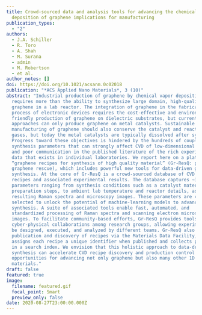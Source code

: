 ```yaml
---
title: Crowd-sourced data and analysis tools for advancing the chemical vapor
  deposition of graphene implications for manufacturing
publication_types:
  - "2"
authors:
  - J.A. Schiller
  - R. Toro
  - A. Shah
  - M. Surana
  - admin
  - M. Robertson
  - et al.
author_notes: []
doi: https://doi.org/10.1021/acsanm.0c02018
publication: "*ACS Applied Nano Materials*, 3 (10)"
abstract: "Industrial production of graphene by chemical vapor deposition (CVD)
  requires more than the ability to synthesize large domain, high-quality
  graphene in a lab reactor. The integration of graphene in the fabrication
  process of electronic devices requires the cost-effective and environmentally
  friendly production of graphene on dielectric substrates, but current
  approaches can only produce graphene on metal catalysts. Sustainable
  manufacturing of graphene should also conserve the catalyst and reaction
  gases, but today the metal catalysts are typically dissolved after synthesis.
  Progress toward these objectives is hindered by the hundreds of coupled
  synthesis parameters that can strongly affect CVD of low-dimensional materials
  and poor communication in the published literature of the rich experimental
  data that exists in individual laboratories. We report here on a platform,
  “graphene recipes for synthesis of high quality material” (Gr-ResQ: pronounced
  graphene rescue), which includes powerful new tools for data-driven graphene
  synthesis. At the core of Gr-ResQ is a crowd-sourced database of CVD synthesis
  recipes and associated experimental results. The database captures ∼300
  parameters ranging from synthesis conditions such as a catalyst material and
  preparation steps, to ambient lab temperature and reactor details, as well as
  resulting Raman spectra and microscopy images. These parameters are carefully
  selected to unlock the potential of machine-learning models to advance
  synthesis. A suite of associated tools enable fast, automated, and
  standardized processing of Raman spectra and scanning electron microscopy
  images. To facilitate community-based efforts, Gr-ResQ provides tools for
  cyber-physical collaborations among research groups, allowing experiments to
  be designed, executed, and analyzed by different teams. Gr-ResQ also allows
  publication and discovery of recipes via the Materials Data Facility, which
  assigns each recipe a unique identifier when published and collects parameters
  in a search index. We envision that this holistic approach to data-driven
  synthesis can accelerate CVD recipe discovery and production control and open
  opportunities for advancing not only graphene but also many other 1D and 2D
  materials."
draft: false
featured: true
image:
  filename: featured.gif
  focal_point: Smart
  preview_only: false
date: 2020-08-27T23:00:00.000Z
---
```

